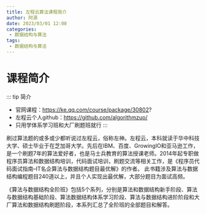 ```yaml
---
title: 左程云算法课程简介
author: 阿源
date: 2023/03/01 12:00
categories:
 - 数据结构与算法
tags:
 - 数据结构与算法
---
```

# 课程简介

::: tip 简介
- 官网课程：https://ke.qq.com/course/package/30802?
- 左程云个人github：https://github.com/algorithmzuo/
- 只用学体系学习班和大厂刷题班就行
:::

刷过算法题的或多或少都听说过左程云，俗称左神。左程云，本科就读于华中科技大学、硕士毕业于在芝加哥大学。先后在IBM、百度、GrowingIO和亚马逊工作，是一个刷题7年的算法爱好者，也是马士兵教育的算法授课老师。2014年起专职做程序员算法和数据结构培训，代码面试培训，刷题交流等相关工作，是《程序员代码面试指南–IT名企算法与数据结构题目最优解》的作者。 此书籍涉及算法与数据结构编程题目240道以上，并且个人实现出最优解，大部分题目为面试高频。

《算法与数据结构全阶班》包括5个系列，分别是算法和数据结构新手阶段、算法与数据结构基础阶段、算法数据结构体系学习阶段、算法与数据结构进阶阶段和大厂算法和数据结构刷题阶段，本系列汇总了全阶班的全部题目和解答。


